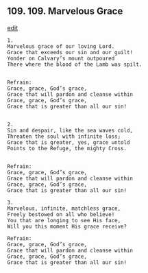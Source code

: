 
## 109.  109. Marvelous Grace
[edit](https://docs.google.com/document/d/1v7BWIygR7gPui5p5p4acW%2D6JhFADc6LR/edit?mode=html)






    1.
    Marvelous grace of our loving Lord.
    Grace that exceeds our sin and our guilt!
    Yonder on Calvary’s mount outpoured
    There where the blood of the Lamb was spilt.


    Refrain:
    Grace, grace, God’s grace,
    Grace that will pardon and cleanse within
    Grace, grace, God’s grace,
    Grace that is greater than all our sin!


    2.
    Sin and despair, like the sea waves cold,
    Threaten the soul with infinite loss;
    Grace that is greater, yes, grace untold
    Points to the Refuge, the mighty Cross.


    Refrain:
    Grace, grace, God’s grace,
    Grace that will pardon and cleanse within
    Grace, grace, God’s grace,
    Grace that is greater than all our sin!

    3.
    Marvelous, infinite, matchless grace,
    Freely bestowed on all who believe!
    You that are longing to see His face,
    Will you this moment His grace receive?

    Refrain:
    Grace, grace, God’s grace,
    Grace that will pardon and cleanse within
    Grace, grace, God’s grace,
    Grace that is greater than all our sin!

